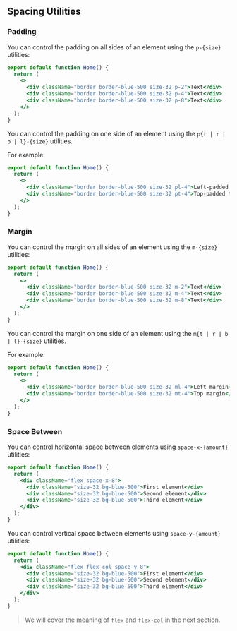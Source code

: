 ## Spacing Utilities

### Padding

You can control the padding on all sides of an element using the `p-{size}` utilities:

```jsx
export default function Home() {
  return (
    <>
      <div className="border border-blue-500 size-32 p-2">Text</div>
      <div className="border border-blue-500 size-32 p-4">Text</div>
      <div className="border border-blue-500 size-32 p-8">Text</div>
    </>
  );
}
```

You can control the padding on one side of an element using the `p{t | r | b | l}-{size}` utilities.

For example:

```jsx
export default function Home() {
  return (
    <>
      <div className="border border-blue-500 size-32 pl-4">Left-padded text</div>
      <div className="border border-blue-500 size-32 pt-4">Top-padded text</div>
    </>
  );
}
```

### Margin

You can control the margin on all sides of an element using the `m-{size}` utilities:

```jsx
export default function Home() {
  return (
    <>
      <div className="border border-blue-500 size-32 m-2">Text</div>
      <div className="border border-blue-500 size-32 m-4">Text</div>
      <div className="border border-blue-500 size-32 m-8">Text</div>
    </>
  );
}
```

You can control the margin on one side of an element using the `m{t | r | b | l}-{size}` utilities.

For example:

```jsx
export default function Home() {
  return (
    <>
      <div className="border border-blue-500 size-32 ml-4">Left margin</div>
      <div className="border border-blue-500 size-32 mt-4">Top margin</div>
    </>
  );
}
```

### Space Between

You can control horizontal space between elements using `space-x-{amount}` utilities:

```jsx
export default function Home() {
  return (
    <div className="flex space-x-8">
      <div className="size-32 bg-blue-500">First element</div>
      <div className="size-32 bg-blue-500">Second element</div>
      <div className="size-32 bg-blue-500">Third element</div>
    </div>
  );
}
```

You can control vertical space between elements using `space-y-{amount}` utilities:

```jsx
export default function Home() {
  return (
    <div className="flex flex-col space-y-8">
      <div className="size-32 bg-blue-500">First element</div>
      <div className="size-32 bg-blue-500">Second element</div>
      <div className="size-32 bg-blue-500">Third element</div>
    </div>
  );
}
```

> We will cover the meaning of `flex` and `flex-col` in the next section.
